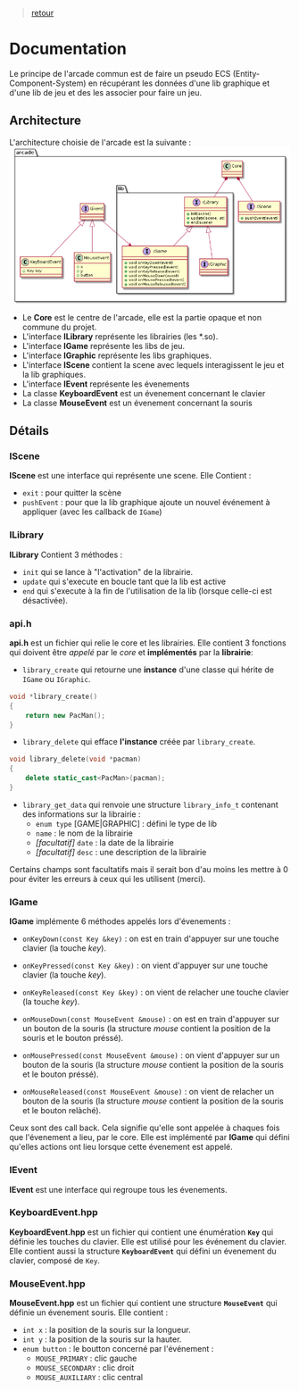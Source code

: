 > [retour](https://github.com/TempoDev/Arcade-Toulouse)
# Documentation
Le principe de l'arcade commun est de faire un pseudo ECS (Entity-Component-System) en récupérant les données d'une lib graphique et d'une lib de jeu et des les associer pour faire un jeu.
## Architecture
L'architecture choisie de l'arcade est la suivante :
![core](core.png)

* Le **Core** est le centre de l'arcade, elle est la partie opaque et non commune du projet.
* L'interface **ILibrary** représente les librairies (les *.so).
* L'interface **IGame** représente les libs de jeu.
* L'interface **IGraphic** représente les libs graphiques.
* L'interface **IScene** contient la scene  avec lequels interagissent le jeu et la lib graphiques.
* L'interface **IEvent** représente les évenements
* La classe **KeyboardEvent** est un évenement concernant le clavier
* La classe **MouseEvent** est un évenement concernant la souris

## Détails

### **IScene**

**IScene** est une interface qui représente une scene. Elle Contient :
* `exit` : pour quitter la scène
* `pushEvent` : pour que la lib graphique ajoute un nouvel événement à appliquer (avec les callback de `IGame`)

### **ILibrary**

**ILibrary** Contient 3 méthodes :
* `init` qui se lance à "l'activation" de la librairie.
* `update` qui s'execute en boucle tant que la lib est active
* `end` qui s'execute à la fin de l'utilisation de la lib (lorsque celle-ci est désactivée).

### **api.h**

**api.h** est un fichier qui relie le core et les librairies. Elle contient 3 fonctions qui doivent être *appelé* par le *core* et **implémentés** par la **librairie**:

* `library_create` qui retourne une **instance** d'une classe qui hérite de `IGame` ou `IGraphic`.

```cpp
void *library_create()
{
    return new PacMan();
}
```

* `library_delete` qui efface **l'instance** créée par `library_create`.
```cpp
void library_delete(void *pacman)
{
    delete static_cast<PacMan>(pacman);
}
```
* `library_get_data` qui renvoie une structure `library_info_t` contenant des informations sur la librairie :
    * `enum type` [GAME|GRAPHIC] : défini le type de lib
    * `name` : le nom de la librairie
    * *[facultatif]* `date` : la date de la librairie 
    * *[facultatif]* `desc` : une description de la librairie

Certains champs sont facultatifs mais il serait bon d'au moins les mettre à 0 pour éviter les erreurs à ceux qui les utilisent (merci).

### **IGame**

**IGame** implémente 6 méthodes appelés lors d'évenements :
* `onKeyDown(const Key &key)` : on est en train d'appuyer sur une touche clavier (la touche *key*).
* `onKeyPressed(const Key &key)` : on vient d'appuyer sur une touche clavier (la touche *key*).
* `onKeyReleased(const Key &key)` : on vient de relacher une touche clavier (la touche *key*).


* `onMouseDown(const MouseEvent &mouse)` : on est en train d'appuyer sur un bouton de la souris (la structure *mouse* contient la position de la souris et le bouton préssé).
* `onMousePressed(const MouseEvent &mouse)` : on vient d'appuyer sur un bouton de la souris (la structure *mouse* contient la position de la souris et le bouton préssé).
* `onMouseReleased(const MouseEvent &mouse)` : on vient de relacher un bouton de la souris (la structure *mouse* contient la position de la souris et le bouton relàché).

Ceux sont des call back. Cela signifie qu'elle sont appelée à chaques fois que l'évenement a lieu, par le core. Elle est implémenté par **IGame** qui défini qu'elles actions ont lieu lorsque cette évenement est appelé.

### **IEvent**
**IEvent** est une interface qui regroupe tous les évenements.

### **KeyboardEvent.hpp**

**KeyboardEvent.hpp** est un fichier qui contient une énumération **`Key`** qui définie les touches du clavier. Elle est utilisé pour les événement du clavier.
Elle contient aussi la structure **`KeyboardEvent`** qui défini un évenement du clavier, composé de `Key`.

### **MouseEvent.hpp**

**MouseEvent.hpp** est un fichier qui contient une structure **`MouseEvent`** qui définie un évenement souris.
Elle contient :
* `int x` : la position de la souris sur la longueur.
* `int y` : la position de la souris sur la hauter.
* `enum button` : le boutton concerné par l'événement :
    * `MOUSE_PRIMARY` : clic gauche
    * `MOUSE_SECONDARY` : clic droit
    * `MOUSE_AUXILIARY` : clic central